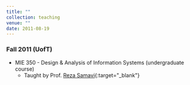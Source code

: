```yaml
---
title: ""
collection: teaching
venue: ""
date: 2011-08-19
---
```


### Fall 2011 (UofT)
* MIE 350 - Design & Analysis of Information Systems (undergraduate course)
    * Taught by Prof. [Reza Samavi](http://www.cas.mcmaster.ca/samavi/){:target="_blank"}